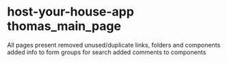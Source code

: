 # host-your-house-app thomas_main_page
All pages present
removed unused/duplicate links, folders and components
added info to form groups for search
added comments to components
